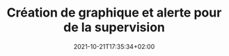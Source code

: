 ---
title: "Création de graphique et alerte pour de la supervision"
date: 2021-10-21T17:35:34+02:00
draft: false
tags: ["rapport", "Considered update"]
weight: 4
---